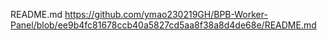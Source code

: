 README.md
https://github.com/ymao230219GH/BPB-Worker-Panel/blob/ee9b4fc81678ccb40a5827cd5aa8f38a8d4de68e/README.md
